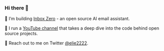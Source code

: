### Hi there 👋

🔭 I’m building [Inbox Zero](https://www.getinboxzero.com/) - an open source AI email assistant.

🎥 I run a [YouTube channel](https://youtube.com/elie2222) that takes a deep dive into the code behind open source projects.

🦉 Reach out to me on Twitter [@elie2222](https://twitter.com/elie2222).
